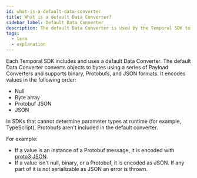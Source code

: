 ```yaml
---
id: what-is-a-default-data-converter
title: What is a default Data Converter?
sidebar_label: Default Data Converter
description: The default Data Converter is used by the Temporal SDK to convert objects into bytes using a series of Payload Converters.
tags:
  - term
  - explanation
---
```


Each Temporal SDK includes and uses a default Data Converter.
The default Data Converter converts objects to bytes using a series of Payload Converters and supports binary, Protobufs, and JSON formats.
It encodes values in the following order:

- Null
- Byte array
- Protobuf JSON
- JSON

In SDKs that cannot determine parameter types at runtime (for example, TypeScript), Protobufs aren't included in the default converter.

For example:

- If a value is an instance of a Protobuf message, it is encoded with [proto3 JSON](https://developers.google.com/protocol-buffers/docs/proto3#json).
- If a value isn't null, binary, or a Protobuf, it is encoded as JSON.
  If any part of it is not serializable as JSON <!--(for example, a Date—see JSON data types)--> an error is thrown.
